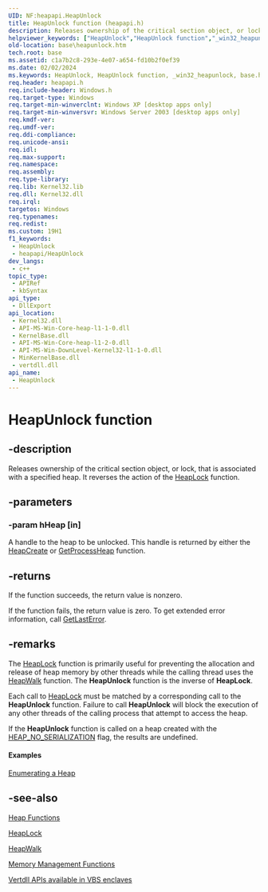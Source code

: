 ```yaml
---
UID: NF:heapapi.HeapUnlock
title: HeapUnlock function (heapapi.h)
description: Releases ownership of the critical section object, or lock, that is associated with a specified heap.
helpviewer_keywords: ["HeapUnlock","HeapUnlock function","_win32_heapunlock","base.heapunlock","heapapi/HeapUnlock","winbase/HeapUnlock"]
old-location: base\heapunlock.htm
tech.root: base
ms.assetid: c1a7b2c8-293e-4e07-a654-fd10b2f0ef39
ms.date: 02/02/2024
ms.keywords: HeapUnlock, HeapUnlock function, _win32_heapunlock, base.heapunlock, heapapi/HeapUnlock, winbase/HeapUnlock
req.header: heapapi.h
req.include-header: Windows.h
req.target-type: Windows
req.target-min-winverclnt: Windows XP [desktop apps only]
req.target-min-winversvr: Windows Server 2003 [desktop apps only]
req.kmdf-ver: 
req.umdf-ver: 
req.ddi-compliance: 
req.unicode-ansi: 
req.idl: 
req.max-support: 
req.namespace: 
req.assembly: 
req.type-library: 
req.lib: Kernel32.lib
req.dll: Kernel32.dll
req.irql: 
targetos: Windows
req.typenames: 
req.redist: 
ms.custom: 19H1
f1_keywords:
 - HeapUnlock
 - heapapi/HeapUnlock
dev_langs:
 - c++
topic_type:
 - APIRef
 - kbSyntax
api_type:
 - DllExport
api_location:
 - Kernel32.dll
 - API-MS-Win-Core-heap-l1-1-0.dll
 - KernelBase.dll
 - API-MS-Win-Core-heap-l1-2-0.dll
 - API-MS-Win-DownLevel-Kernel32-l1-1-0.dll
 - MinKernelBase.dll
 - vertdll.dll
api_name:
 - HeapUnlock
---
```


# HeapUnlock function

## -description

Releases ownership of the critical section object, or lock, that is associated with a specified heap. It reverses the action of the <a href="/windows/desktop/api/heapapi/nf-heapapi-heaplock">HeapLock</a> function.

## -parameters

### -param hHeap [in]

A handle to the heap to be unlocked. This handle is returned by either the <a href="/windows/desktop/api/heapapi/nf-heapapi-heapcreate">HeapCreate</a> or <a href="/windows/desktop/api/heapapi/nf-heapapi-getprocessheap">GetProcessHeap</a> function.

## -returns

If the function succeeds, the return value is nonzero.

If the function fails, the return value is zero. To get extended error information, call <a href="/windows/desktop/api/errhandlingapi/nf-errhandlingapi-getlasterror">GetLastError</a>.

## -remarks

The <a href="/windows/desktop/api/heapapi/nf-heapapi-heaplock">HeapLock</a> function is primarily useful for preventing the allocation and release of heap memory by other threads while the calling thread uses the <a href="/windows/desktop/api/heapapi/nf-heapapi-heapwalk">HeapWalk</a> function. The <b>HeapUnlock</b> function is the inverse of <b>HeapLock</b>.

Each call to <a href="/windows/desktop/api/heapapi/nf-heapapi-heaplock">HeapLock</a> must be matched by a corresponding call to the <b>HeapUnlock</b> function. Failure to call <b>HeapUnlock</b> will block the execution of any other threads of the calling process that attempt to access the heap.

If the <b>HeapUnlock</b> function is called on a heap created with the <a href="/windows/desktop/api/heapapi/nf-heapapi-heapcreate">HEAP_NO_SERIALIZATION</a> flag, the results are undefined.

#### Examples

<a href="/windows/desktop/Memory/enumerating-a-heap">Enumerating a Heap</a>

## -see-also

[Heap Functions](/windows/win32/Memory/heap-functions)

[HeapLock](nf-heapapi-heaplock.md)

[HeapWalk](nf-heapapi-heapwalk.md)

[Memory Management Functions](/windows/win32/Memory/memory-management-functions)

[Vertdll APIs available in VBS enclaves](/windows/win32/trusted-execution/enclaves-available-in-vertdll)
